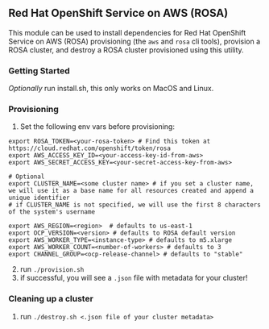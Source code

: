 ## Red Hat OpenShift Service on AWS (ROSA)

This module can be used to install dependencies for Red Hat OpenShift Service on AWS (ROSA) provisioning (the `aws` and `rosa` cli tools), provision a ROSA cluster, and destroy a ROSA cluster provisioned using this utility.  

### Getting Started
*Optionally* run install.sh, this only works on MacOS and Linux.  

### Provisioning
1. Set the following env vars before provisioning:

```
export ROSA_TOKEN=<your-rosa-token> # Find this token at https://cloud.redhat.com/openshift/token/rosa
export AWS_ACCESS_KEY_ID=<your-access-key-id-from-aws>
export AWS_SECRET_ACCESS_KEY=<your-secret-access-key-from-aws>

# Optional
export CLUSTER_NAME=<some cluster name> # if you set a cluster name, we will use it as a base name for all resources created and append a unique identifier
# if CLUSTER_NAME is not specified, we will use the first 8 characters of the system's username

export AWS_REGION=<region>  # defaults to us-east-1
export OCP_VERSION=<version> # defaults to ROSA default version
export AWS_WORKER_TYPE=<instance-type> # defaults to m5.xlarge
export AWS_WORKER_COUNT=<number-of-workers> # defaults to 3
export CHANNEL_GROUP=<ocp-release-channel> # defaults to "stable"
```

2. run `./provision.sh`
3. if successful, you will see a `.json` file with metadata for your cluster!

### Cleaning up a cluster
1. run `./destroy.sh <.json file of your cluster metadata>`
